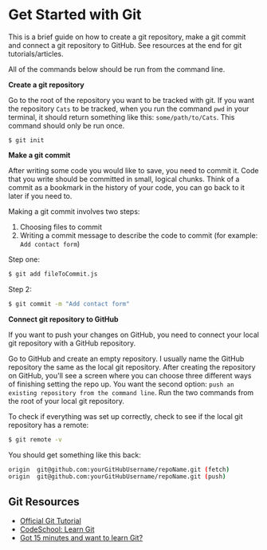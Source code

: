 # Get Started with Git

This is a brief guide on how to create a git repository, make a git commit and connect a git repository to GitHub. See resources at the end for git tutorials/articles.

All of the commands below should be run from the command line.

**Create a git repository**

Go to the root of the repository you want to be tracked with git. If you want the repository `Cats` to be tracked, when you run the command `pwd` in your terminal, it should return something like this: `some/path/to/Cats`. This command should only be run once.

```
$ git init
```

**Make a git commit**

After writing some code you would like to save, you need to commit it. Code that you write should be committed in small, logical chunks. Think of a commit as a bookmark in the history of your code, you can go back to it later if you need to.

Making a git commit involves two steps:

1. Choosing files to commit
2. Writing a commit message to describe the code to commit (for example: `Add contact form`)

Step one:
```sh
$ git add fileToCommit.js
```

Step 2:
```sh
$ git commit -m "Add contact form"
```

**Connect git repository to GitHub**

If you want to push your changes on GitHub, you need to connect your local git repository with a GitHub repository.

Go to GitHub and create an empty repository. I usually name the GitHub repository the same as the local git repository. After creating the repository on GitHub, you'll see a screen where you can choose three different ways of finishing setting the repo up. You want the second option: `push an existing repository from the command line`. Run the two commands from the root of your local git repository.

To check if everything was set up correctly, check to see if the local git repository has a remote:

```sh
$ git remote -v
```

You should get something like this back:

```sh
origin  git@github.com:yourGitHubUsername/repoName.git (fetch)
origin  git@github.com:yourGitHubUsername/repoName.git (push)
```

## Git Resources

* [Official Git Tutorial](https://git-scm.com/docs/gittutorial)
* [CodeSchool: Learn Git](https://www.codeschool.com/learn/git)
* [Got 15 minutes and want to learn Git?](https://try.github.io/levels/1/challenges/1)
